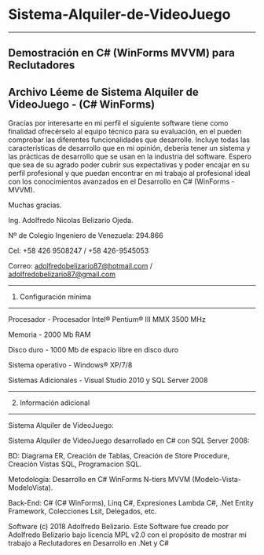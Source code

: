 # Sistema-Alquiler-de-VideoJuego
--------------------------------

Demostración en C# (WinForms MVVM) para Reclutadores
--------------------------------------------------

Archivo Léeme de Sistema Alquiler de VideoJuego - (C# WinForms)
---------------------------------------------------------------

Gracias por interesarte en mi perfil el siguiente software tiene como finalidad ofrecérselo al equipo técnico para su evaluación, en el pueden comprobar las diferentes funcionalidades que desarrolle.
Incluye todas las características de desarrollo que en mi opinión, debería tener un sistema y las prácticas de desarrollo que se usan en la industria del software.
Espero que sea de su agrado poder cubrir sus expectativas y poder encajar en su perfil profesional y que puedan encontrar en mi trabajo al profesional ideal con los conocimientos avanzados en el Desarrollo en C# (WinForms - MVVM).

Muchas gracias.

Ing. Adolfredo Nicolas Belizario Ojeda.

Nº de Colegio Ingeniero de Venezuela: 294.866

Cel: +58 426 9508247 / +58 426-9545053

Correo: adolfredobelizario87@hotmail.com / adolfredobelizario87@gmail.com

-----------------------
1. Configuración mínima
-----------------------


Procesador 	 			- Procesador Intel® Pentium® III MMX 3500 MHz

Memoria		 			- 2000 Mb RAM

Disco duro	 			- 1000 Mb de espacio libre en disco duro

Sistema operativo		- Windows® XP/7/8

Sistemas Adicionales 	- Visual Studio 2010 y SQL Server 2008


---------------------------------------
2. Información adicional
---------------------------------------

Sistema Alquiler de VideoJuego:

Sistema Alquiler de VideoJuego desarrollado en C# con SQL Server 2008: 

BD: Diagrama ER, Creación de Tablas, Creación de Store Procedure, Creación Vistas SQL, Programacion SQL.

Metodología: Desarrollo en C# WinForms N-tiers MVVM (Modelo-Vista-ModeloVista).

Back-End: C# (C# WinForms), Linq C#, Expresiones Lambda C#, .Net Entity Framework, Colecciones Lsit<Entidad>, Delegados, etc.

Software (c) 2018 Adolfredo Belizario. Este Software fue creado por Adolfredo Belizario bajo licencia MPL v2.0 con el propósito de mostrar mi trabajo a Reclutadores en Desarrollo en .Net y C#